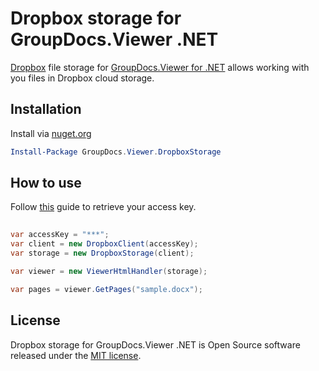 # Dropbox storage for GroupDocs.Viewer .NET 

[Dropbox](https://www.dropbox.com) file storage for [GroupDocs.Viewer for .NET](https://www.nuget.org/packages/groupdocs.viewer)
 allows working with you files in Dropbox cloud storage.
 
## Installation

Install via [nuget.org](http://nuget.org)

```powershell
Install-Package GroupDocs.Viewer.DropboxStorage
```
## How to use

Follow [this](https://blogs.dropbox.com/developers/2014/05/generate-an-access-token-for-your-own-account) guide to retrieve your access key.

```csharp
 
var accessKey = "***";
var client = new DropboxClient(accessKey);
var storage = new DropboxStorage(client);

var viewer = new ViewerHtmlHandler(storage);

var pages = viewer.GetPages("sample.docx");
```

## License

Dropbox storage for GroupDocs.Viewer .NET is Open Source software released under the [MIT license](https://github.com/harumburum/GroupDocs.Viewer.DropboxStorage/blob/master/LICENSE.md).